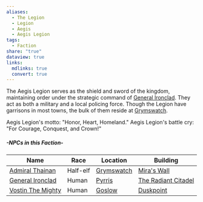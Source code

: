 ```yaml
---
aliases:
  - The Legion
  - Legion
  - Aegis
  - Aegis Legion
tags:
  - Faction
share: "true"
dataview: true
links:
  mdlinks: true
  convert: true
---
```


The Aegis Legion serves as the shield and sword of the kingdom, maintaining order under the strategic command of [General Ironclad](../../Maps-&%20Geography/Cities%20&%20Towns/Pyrris/NPCs/General-Ironclad.md). They act as both a military and a local policing force. Though the Legion have garrisons in most towns, the bulk of them reside at [Grymswatch](../../Maps-&%20Geography/Cities%20&%20Towns/Grymswatch/Grymswatch.md).

Aegis Legion's motto: "Honor, Heart, Homeland."
Aegis Legion's battle cry: "For Courage, Conquest, and Crown!"

##### -NPCs in this Faction-
| Name                                                                                    | Race     | Location                                                                 | Building                                                                                         |
| --------------------------------------------------------------------------------------- | -------- | ------------------------------------------------------------------------ | ------------------------------------------------------------------------------------------------ |
| [Admiral Thainan](../../Maps-&%20Geography/Cities%20&%20Towns/Grymswatch/NPCs/Admiral-Thainan.md) | Half-elf | [Grymswatch](../../Maps-&%20Geography/Cities%20&%20Towns/Grymswatch/Grymswatch.md) | [Mira's Wall](../../Maps-&%20Geography/Cities%20&%20Towns/Grymswatch/Locations/Mira's-Wall.md)             |
| [General Ironclad](../../Maps-&%20Geography/Cities%20&%20Towns/Pyrris/NPCs/General-Ironclad.md)   | Human    | [Pyrris](../../Maps-&%20Geography/Cities%20&%20Towns/Pyrris/Pyrris.md)             | [The Radiant Citadel](../../Maps-&%20Geography/Cities%20&%20Towns/Pyrris/Locations/The-Radiant-Citadel.md) |
| [Vostin The Mighty](../../Maps-&%20Geography/Cities%20&%20Towns/Goslow/NPCs/Vostin-The-Mighty.md) | Human    | [Goslow](../../Maps-&%20Geography/Cities%20&%20Towns/Goslow/Goslow.md)             | [Duskpoint](../../Maps-&%20Geography/Cities%20&%20Towns/Goslow/Locations/Duskpoint.md)                     |
